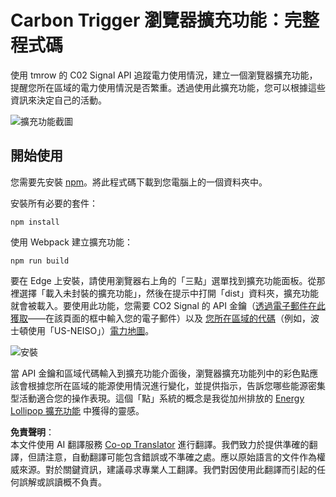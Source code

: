 <!--
CO_OP_TRANSLATOR_METADATA:
{
  "original_hash": "dd58ae1b7707034f055718c1b68bc8de",
  "translation_date": "2025-08-23T23:50:10+00:00",
  "source_file": "5-browser-extension/solution/translation/README.hi.md",
  "language_code": "tw"
}
-->
# Carbon Trigger 瀏覽器擴充功能：完整程式碼

使用 tmrow 的 C02 Signal API 追蹤電力使用情況，建立一個瀏覽器擴充功能，提醒您所在區域的電力使用情況是否繁重。透過使用此擴充功能，您可以根據這些資訊來決定自己的活動。

![擴充功能截圖](../../../../../5-browser-extension/extension-screenshot.png)

## 開始使用

您需要先安裝 [npm](https://npmjs.com)。將此程式碼下載到您電腦上的一個資料夾中。

安裝所有必要的套件：

```
npm install
```

使用 Webpack 建立擴充功能：

```
npm run build
```

要在 Edge 上安裝，請使用瀏覽器右上角的「三點」選單找到擴充功能面板。從那裡選擇「載入未封裝的擴充功能」，然後在提示中打開「dist」資料夾，擴充功能就會被載入。要使用此功能，您需要 CO2 Signal 的 API 金鑰（[透過電子郵件在此獲取](https://www.co2signal.com/)——在該頁面的框中輸入您的電子郵件）以及 [您所在區域的代碼](http://api.electricitymap.org/v3/zones)（例如，波士頓使用「US-NEISO」）[電力地圖](https://www.electricitymap.org/map)。

![安裝](../../../../../5-browser-extension/install-on-edge.png)

當 API 金鑰和區域代碼輸入到擴充功能介面後，瀏覽器擴充功能列中的彩色點應該會根據您所在區域的能源使用情況進行變化，並提供指示，告訴您哪些能源密集型活動適合您的操作表現。這個「點」系統的概念是我從加州排放的 [Energy Lollipop 擴充功能](https://energylollipop.com/) 中獲得的靈感。

**免責聲明**：  
本文件使用 AI 翻譯服務 [Co-op Translator](https://github.com/Azure/co-op-translator) 進行翻譯。我們致力於提供準確的翻譯，但請注意，自動翻譯可能包含錯誤或不準確之處。應以原始語言的文件作為權威來源。對於關鍵資訊，建議尋求專業人工翻譯。我們對因使用此翻譯而引起的任何誤解或誤讀概不負責。